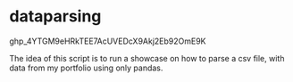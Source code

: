 # dataparsing

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

The idea of this script is to run a showcase on how to parse a csv file, with data from my portfolio using only pandas.
